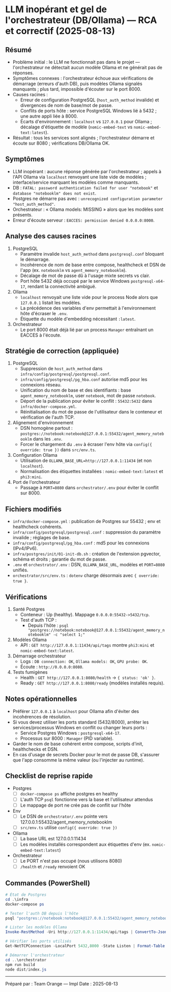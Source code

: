 # LLM inopérant et gel de l'orchestrateur (DB/Ollama) — RCA et correctif (2025-08-13)

## Résumé
- Problème initial : le LLM ne fonctionnait pas dans le projet — l'orchestrateur ne détectait aucun modèle Ollama et ne générait pas de réponses.
- Symptômes connexes : l'orchestrateur échoue aux vérifications de démarrage (erreurs d'auth DB), puis modèles Ollama signalés manquants ; plus tard, impossible d'écouter sur le port 8000.
- Causes racines :
  - Erreur de configuration PostgreSQL (`host_auth_method` invalide) et divergences de nom de base/mot de passe.
  - Conflits de ports hôte : service PostgreSQL Windows lié à 5432 ; une autre appli liée à 8000.
  - Écarts d'environnement : `localhost` vs `127.0.0.1` pour Ollama ; décalage d'étiquette de modèle (`nomic-embed-text` vs `nomic-embed-text:latest`).
- Résultat : tous les services sont alignés ; l'orchestrateur démarre et écoute sur 8080 ; vérifications DB/Ollama OK.

## Symptômes
- LLM inopérant : aucune réponse générée par l'orchestrateur ; appels à l'API Ollama via `localhost` renvoyant une liste vide de modèles ; interface/service marquant les modèles comme manquants.
- DB : `FATAL: password authentication failed for user "notebook"` et `database "notebooklm" does not exist`.
- Postgres ne démarre pas avec : `unrecognized configuration parameter "host_auth_method"`.
- Orchestrateur : « Ollama models: MISSING » alors que les modèles sont présents.
- Erreur d'écoute serveur : `EACCES: permission denied 0.0.0.0:8000`.

## Analyse des causes racines
1. PostgreSQL
   - Paramètre invalide `host_auth_method` dans `postgresql.conf` bloquant le démarrage.
   - Incohérence de nom de base entre compose, healthcheck et DSN de l'app (ex. `notebooklm` vs `agent_memory_notebooklm`).
   - Décalage de mot de passe dû à l'usage mixte secrets vs clair.
   - Port hôte 5432 déjà occupé par le service Windows `postgresql-x64-17`, rendant la connectivité ambiguë.
2. Ollama
   - `localhost` renvoyait une liste vide pour le process Node alors que `127.0.0.1` listait les modèles.
   - La précédence des variables d'env permettait à l'environnement hôte d'écraser le `.env`.
   - Étiquette du modèle d'embedding nécessitant `:latest`.
3. Orchestrateur
   - Le port 8000 était déjà lié par un process `Manager` entraînant un EACCES à l'écoute.

## Stratégie de correction (appliquée)
1. PostgreSQL
   - Suppression de `host_auth_method` dans `infra/config/postgresql/postgresql.conf`.
   - `infra/config/postgresql/pg_hba.conf` autorise md5 pour les connexions réseau.
   - Unification du nom de base et des identifiants : base `agent_memory_notebooklm`, user `notebook`, mot de passe `notebook`.
   - Déport de la publication pour éviter le conflit : `55432:5432` dans `infra/docker-compose.yml`.
   - Réinitialisation du mot de passe de l'utilisateur dans le conteneur et vérification de l'auth TCP.
2. Alignement d'environnement
   - DSN homogène partout : `postgres://notebook:notebook@127.0.0.1:55432/agent_memory_notebooklm` dans les `.env`.
   - Forcer le chargement du `.env` à écraser l'env hôte via `config({ override: true })` dans `src/env.ts`.
3. Configuration Ollama
   - Utilisation de `OLLAMA_BASE_URL=http://127.0.0.1:11434` (et non `localhost`).
   - Normalisation des étiquettes installées : `nomic-embed-text:latest` et `phi3:mini`.
4. Port de l'orchestrateur
   - Passage à `PORT=8080` dans `orchestrator/.env` pour éviter le conflit sur 8000.

## Fichiers modifiés
- `infra/docker-compose.yml` : publication de Postgres sur 55432 ; env et healthcheck cohérents.
- `infra/config/postgresql/postgresql.conf` : suppression du paramètre invalide ; réglages de base.
- `infra/config/postgresql/pg_hba.conf` : md5 pour les connexions (IPv4/IPv6).
- `infra/postgres/init/01-init-db.sh` : création de l'extension pgvector, schéma et droits ; garantie du mot de passe.
- `.env` et `orchestrator/.env` : DSN, `OLLAMA_BASE_URL`, modèles et `PORT=8080` unifiés.
- `orchestrator/src/env.ts` : `dotenv` charge désormais avec `{ override: true }`.

## Vérifications
1. Santé Postgres
   - Conteneur : Up (healthy). Mappage `0.0.0.0:55432->5432/tcp`.
   - Test d'auth TCP :
     - Depuis l'hôte : `psql "postgres://notebook:notebook@127.0.0.1:55432/agent_memory_notebooklm" -c "select 1;"`
2. Modèles Ollama
   - API : `GET http://127.0.0.1:11434/api/tags` montre `phi3:mini` et `nomic-embed-text:latest`.
3. Démarrage orchestrateur
   - Logs : `DB connection: OK`, `Ollama models: OK`, `GPU probe: OK`.
   - Écoute : `http://0.0.0.0:8080`.
4. Tests fumigènes
   - Health : `GET http://127.0.0.1:8080/health` → `{ status: 'ok' }`.
   - Ready : `GET http://127.0.0.1:8080/ready` (modèles installés requis).

## Notes opérationnelles
- Préférer `127.0.0.1` à `localhost` pour Ollama afin d'éviter des incohérences de résolution.
- Si vous devez utiliser les ports standard (5432/8000), arrêter les services/processus Windows en conflit ou changer leurs ports :
  - Service Postgres Windows : `postgresql-x64-17`.
  - Processus sur 8000 : `Manager` (PID variable).
- Garder le nom de base cohérent entre compose, scripts d'init, healthchecks et DSN.
- En cas d'usage de secrets Docker pour le mot de passe DB, s'assurer que l'app consomme la même valeur (ou l'injecter au runtime).

## Checklist de reprise rapide
- Postgres
  - [ ] `docker-compose ps` affiche postgres en healthy
  - [ ] L'auth TCP `psql` fonctionne vers la base et l'utilisateur attendus
  - [ ] Le mappage de port ne crée pas de conflit sur l'hôte
- Env
  - [ ] Le DSN de `orchestrator/.env` pointe vers 127.0.0.1:55432/agent_memory_notebooklm
  - [ ] `src/env.ts` utilise `config({ override: true })`
- Ollama
  - [ ] La base URL est 127.0.0.1:11434
  - [ ] Les modèles installés correspondent aux étiquettes d'env (ex. `nomic-embed-text:latest`)
- Orchestrateur
  - [ ] Le PORT n'est pas occupé (nous utilisons 8080)
  - [ ] `/health` et `/ready` renvoient OK

## Commandes (PowerShell)
```powershell
# État de Postgres
cd .\infra
docker-compose ps

# Tester l'auth DB depuis l'hôte
psql "postgres://notebook:notebook@127.0.0.1:55432/agent_memory_notebooklm" -c "select 1;"

# Lister les modèles Ollama
Invoke-RestMethod -Uri http://127.0.0.1:11434/api/tags | ConvertTo-Json -Depth 4

# Vérifier les ports utilisés
Get-NetTCPConnection -LocalPort 5432,8000 -State Listen | Format-Table -AutoSize

# Démarrer l'orchestrateur
cd ..\orchestrator
npm run build
node dist/index.js
```

---
Préparé par : Team Orange — Impl
Date : 2025-08-13
